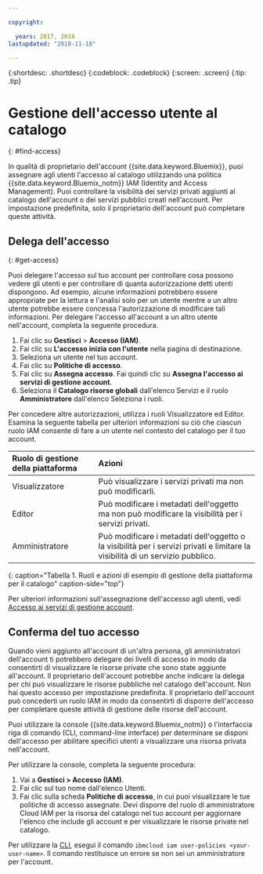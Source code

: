```yaml
---

copyright:

  years: 2017, 2018
lastupdated: "2018-11-18"

---
```


{:shortdesc: .shortdesc}
{:codeblock: .codeblock}
{:screen: .screen}
{:tip: .tip}

# Gestione dell'accesso utente al catalogo
{: #find-access}

In qualità di proprietario dell'account {{site.data.keyword.Bluemix}}, puoi assegnare agli utenti l'accesso al catalogo utilizzando una politica {{site.data.keyword.Bluemix_notm}} IAM (Identity and Access Management). Puoi controllare la visibilità dei servizi privati aggiunti al catalogo dell'account o dei servizi pubblici creati nell'account. Per impostazione predefinita, solo il proprietario dell'account può completare queste attività.

## Delega dell'accesso
{: #get-access}

Puoi delegare l'accesso sul tuo account per controllare cosa possono vedere gli utenti e per controllare di quanta autorizzazione detti utenti dispongono. Ad esempio, alcune informazioni potrebbero essere appropriate per la lettura e l'analisi solo per un utente mentre a un altro utente potrebbe essere concessa l'autorizzazione di modificare tali informazioni. Per delegare l'accesso all'account a un altro utente nell'account, completa la seguente procedura.

1. Fai clic su **Gestisci** > **Accesso (IAM)**. 
2. Fai clic su **L'accesso inizia con l'utente** nella pagina di destinazione. 
3. Seleziona un utente nel tuo account. 
4. Fai clic su **Politiche di accesso**. 
5. Fai clic su **Assegna accesso**. Fai quindi clic su **Assegna l'accesso ai servizi di gestione account**.
6. Seleziona il **Catalogo risorse globali** dall'elenco Servizi e il ruolo **Amministratore** dall'elenco Seleziona i ruoli.

Per concedere altre autorizzazioni, utilizza i ruoli Visualizzatore ed Editor. Esamina la seguente tabella per ulteriori informazioni su ciò che ciascun ruolo IAM consente di fare a un utente nel contesto del catalogo per il tuo account.

| Ruolo di gestione della piattaforma | Azioni |
|:-----------------|:-----------------|
| Visualizzatore | Può visualizzare i servizi privati ma non può modificarli. |
| Editor | Può modificare i metadati dell'oggetto ma non può modificare la visibilità per i servizi privati.|
| Amministratore | Può modificare i metadati dell'oggetto o la visibilità per i servizi privati e limitare la visibilità di un servizio pubblico.|
{: caption="Tabella 1. Ruoli e azioni di esempio di gestione della piattaforma per il catalogo" caption-side="top"}

Per ulteriori informazioni sull'assegnazione dell'accesso agli utenti, vedi [Accesso ai servizi di gestione account](/docs/iam/mngiam.html#acctmgmt).

## Conferma del tuo accesso

Quando vieni aggiunto all'account di un'altra persona, gli amministratori dell'account ti potrebbero delegare dei livelli di accesso in modo da consentirti di visualizzare le risorse private che sono state aggiunte all'account. Il proprietario dell'account potrebbe anche indicare la delega per chi può visualizzare le risorse pubbliche nel catalogo dell'account. Non hai questo accesso per impostazione predefinita. Il proprietario dell'account può concederti un ruolo IAM in modo da consentirti di disporre dell'accesso per completare queste attività di gestione delle risorse dell'account.

Puoi utilizzare la console {{site.data.keyword.Bluemix_notm}} o l'interfaccia riga di comando (CLI, command-line interface) per determinare se disponi dell'accesso per abilitare specifici utenti a visualizzare una risorsa privata nell'account.

Per utilizzare la console, completa la seguente procedura:

  1. Vai a **Gestisci > Accesso (IAM)**.
  2. Fai clic sul tuo nome dall'elenco Utenti.
  3. Fai clic sulla scheda **Politiche di accesso**, in cui puoi visualizzare le tue politiche di accesso assegnate. Devi disporre del ruolo di amministratore Cloud IAM per la risorsa del catalogo nel tuo account per aggiornare l'elenco che include gli account e per visualizzare le risorse private nel catalogo.


Per utilizzare la [CLI](/docs/cli/reference/ibmcloud/bx_cli.html#ibmcloud_commands_iam), esegui il comando `ibmcloud iam user-policies <your-user-name>`. Il comando restituisce un errore se non sei un amministratore per l'account. 
